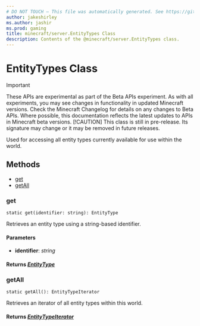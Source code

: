 ```yaml
---
# DO NOT TOUCH — This file was automatically generated. See https://github.com/mojang/minecraftapidocsgenerator to modify descriptions, examples, etc.
author: jakeshirley
ms.author: jashir
ms.prod: gaming
title: minecraft/server.EntityTypes Class
description: Contents of the @minecraft/server.EntityTypes class.
---
```

# EntityTypes Class
>[!IMPORTANT]
>These APIs are experimental as part of the Beta APIs experiment. As with all experiments, you may see changes in functionality in updated Minecraft versions. Check the Minecraft Changelog for details on any changes to Beta APIs. Where possible, this documentation reflects the latest updates to APIs in Minecraft beta versions.
> [!CAUTION]
> This class is still in pre-release.  Its signature may change or it may be removed in future releases.

Used for accessing all entity types currently available for use within the world.

## Methods
- [get](#get)
- [getAll](#getall)

### **get**
`
static get(identifier: string): EntityType
`

Retrieves an entity type using a string-based identifier.

#### **Parameters**
- **identifier**: *string*

#### **Returns** [*EntityType*](EntityType.md)

### **getAll**
`
static getAll(): EntityTypeIterator
`

Retrieves an iterator of all entity types within this world.

#### **Returns** [*EntityTypeIterator*](EntityTypeIterator.md)
